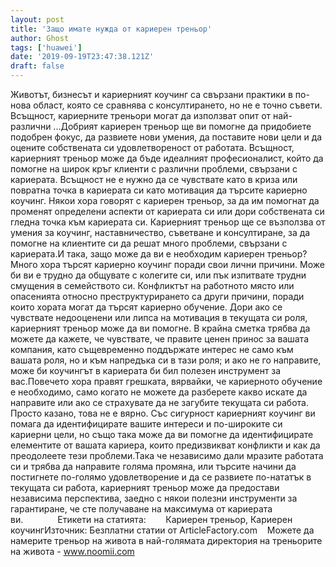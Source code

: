 ```yaml
---
layout: post
title: 'Защо имате нужда от кариерен треньор'
author: Ghost
tags: ['huawei']
date: '2019-09-19T23:47:38.121Z'
draft: false
---
```


Животът, бизнесът и кариерният коучинг са свързани практики в по-нова област, която се сравнява с консултирането, но не е точно съвети. Всъщност, кариерните треньори могат да използват опит от най-различни ...Добрият кариерен треньор ще ви помогне да придобиете подобрен фокус, да развиете нови умения, да поставите нови цели и да оцените собствената си удовлетвореност от работата. Всъщност, кариерният треньор може да бъде идеалният професионалист, който да помогне на широк кръг клиенти с различни проблеми, свързани с кариерата. Всъщност не е нужно да се чувствате като в криза или повратна точка в кариерата си като мотивация да търсите кариерно коучинг. Някои хора говорят с кариерен треньор, за да им помогнат да променят определени аспекти от кариерата си или дори собствената си гледна точка към кариерата си. Кариерният треньор ще се възползва от умения за коучинг, наставничество, съветване и консултиране, за да помогне на клиентите си да решат много проблеми, свързани с кариерата.И така, защо може да ви е необходим кариерен треньор? Много хора търсят кариерно коучинг поради свои лични причини. Може би ви е трудно да общувате с колегите си, или пък изпитвате трудни смущения в семейството си. Конфликтът на работното място или опасенията относно преструктурирането са други причини, поради които хората могат да търсят кариерно обучение. Дори ако се чувствате недооценени или липса на мотивация в текущата си роля, кариерният треньор може да ви помогне. В крайна сметка трябва да можете да кажете, че чувствате, че правите ценен принос за вашата компания, като същевременно поддържате интерес не само към вашата роля, но и към напредъка си в тази роля; и ако не го направите, може би коучингът в кариерата би бил полезен инструмент за вас.Повечето хора правят грешката, вярвайки, че кариерното обучение е необходимо, само когато не можете да разберете какво искате да направите или ако се страхувате да не загубите текущата си работа. Просто казано, това не е вярно. Със сигурност кариерният коучинг ви помага да идентифицирате вашите интереси и по-широките си кариерни цели, но също така може да ви помогне да идентифицирате елементите от вашата кариера, които предизвикват конфликти и как да преодолеете тези проблеми.Така че независимо дали мразите работата си и трябва да направите голяма промяна, или търсите начини да постигнете по-голямо удовлетворение и да се развиете по-нататък в текущата си работа, кариерният треньор може да предостави независима перспектива, заедно с някои полезни инструменти за гарантиране, че сте получаване на максимума от кариерата ви.              Етикети на статията:        Кариерен треньор, Кариерен коучингИзточник: Безплатни статии от ArticleFactory.com    Можете да намерите треньор на живота в най-голямата директория на треньорите на живота - www.noomii.com
